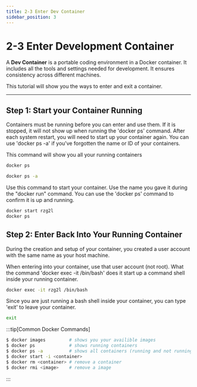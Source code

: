 ```yaml
---
title: 2-3 Enter Dev Container
sidebar_position: 3
---
```


# 2-3 Enter Development Container

A **Dev Container** is a portable coding environment in a Docker container. It includes all the tools and settings needed for development. It ensures consistency across different machines. 

This tutorial will show you the ways to enter and exit a container.

---

## Step 1: Start your Container Running
Containers must be running before you can enter and use them.
If it is stopped, it will not show up when running the 'docker ps' command.
After each system restart, you will need to start up your container again. You can use 'docker ps -a' if you've forgotten the name or ID of your containers.

This command will show you all your running containers

```bash
docker ps
```

```bash
docker ps -a
```

Use this command to start your container. Use the name you gave it during the "docker run" command.
You can use the 'docker ps' command to confirm it is up and running.

```bash
docker start rzg2l
docker ps
```

## Step 2: Enter Back Into Your Running Container
During the creation and setup of your container, you created a user account with the same name as your host machine.

When entering into your container, use that user account (not root). What the command 'docker exec -it /bin/bash' does it start up a command shell inside your running container.

```bash
docker exec -it rzg2l /bin/bash
```

Since you are just running a bash shell inside your container, you can type 'exit' to leave your container.

```bash
exit
```

:::tip[Common Docker Commands]
```bash
$ docker images         # shows you your availible images
$ docker ps             # shows running containers
$ docker ps -a          # shows all containers (running and not running)
$ docker start -i <container>
$ docker rm <container> # remove a container
$ docker rmi <image>    # remove a image
```
:::